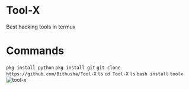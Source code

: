 # Tool-X
Best hacking tools in termux
# Commands
`pkg install python`
`pkg install git`
`git clone https://github.com/Bithusha/Tool-X`
`ls`
`cd Tool-X`
`ls`
`bash install`
`toolx`
![tool-x](https://user-images.githubusercontent.com/77476778/108620389-ecdcd300-7451-11eb-8e21-dc33925519d0.png)
